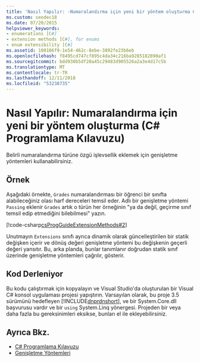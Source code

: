 ```yaml
---
title: 'Nasıl Yapılır: -Numaralandırma için yeni bir yöntem oluşturma C# Programlama Kılavuzu'
ms.custom: seodec18
ms.date: 07/20/2015
helpviewer_keywords:
- enumerations [C#]
- extension methods [C#], for enums
- enum extensibility [C#]
ms.assetid: 100106f9-1e54-462c-8ebe-3892fe23b6eb
ms.openlocfilehash: f8495cd747cf895c4da34c216ba9285182890af1
ms.sourcegitcommit: bdd930b5df20a45c29483d905526a2a3e4d17c5b
ms.translationtype: MT
ms.contentlocale: tr-TR
ms.lasthandoff: 12/11/2018
ms.locfileid: "53238735"
---
```

# <a name="how-to-create-a-new-method-for-an-enumeration-c-programming-guide"></a>Nasıl Yapılır: Numaralandırma için yeni bir yöntem oluşturma (C# Programlama Kılavuzu)
Belirli numaralandırma türüne özgü işlevsellik eklemek için genişletme yöntemleri kullanabilirsiniz.  
  
## <a name="example"></a>Örnek  
 Aşağıdaki örnekte, `Grades` numaralandırması bir öğrenci bir sınıfta alabileceğiniz olası harf dereceleri temsil eder. Adlı bir genişletme yöntemi `Passing` eklenir `Grades` artık o türün her örneğinin "ya da değil, geçirme sınıf temsil edip etmediğini bilebilmesi" yazın.  
  
 [!code-csharp[csProgGuideExtensionMethods#2](../../../csharp/programming-guide/classes-and-structs/codesnippet/CSharp/how-to-create-a-new-method-for-an-enumeration_1.cs)]  
  
 Unutmayın `Extensions` sınıfı ayrıca dinamik olarak güncelleştirilen bir statik değişken içerir ve dönüş değeri genişletme yöntemi bu değişkenin geçerli değeri yansıtır. Bu, arka planda, bunlar tanımlanır doğrudan statik sınıf üzerinde genişletme yöntemleri çağrılır, gösterir.  
  
## <a name="compiling-the-code"></a>Kod Derleniyor  
 Bu kodu çalıştırmak için kopyalayın ve Visual Studio'da oluşturulan bir Visual C# konsol uygulaması projesi yapıştırın. Varsayılan olarak, bu proje 3.5 sürümünü hedefleyen [!INCLUDE[dnprdnshort](~/includes/dnprdnshort-md.md)], ve bir System.Core.dll başvurusu vardır ve bir `using` System.Linq yönergesi. Projeden bir veya daha fazla bu gereksinimleri eksikse, bunları el ile ekleyebilirsiniz.  
  
## <a name="see-also"></a>Ayrıca Bkz.

- [C# Programlama Kılavuzu](../../../csharp/programming-guide/index.md)  
- [Genişletme Yöntemleri](../../../csharp/programming-guide/classes-and-structs/extension-methods.md)
